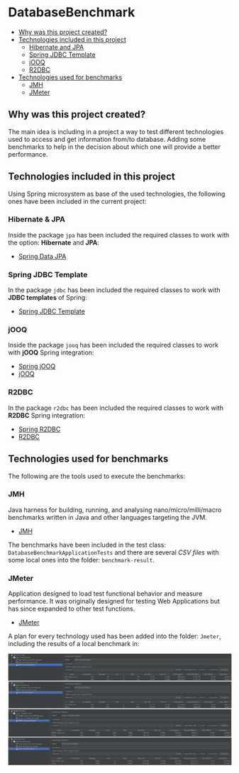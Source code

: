 # DatabaseBenchmark

- [Why was this project created?](#why-was-this-project-created)
- [Technologies included in this project](#technologies-included-in-this-project)
    - [Hibernate and JPA](#hibernate-and-jpa)
    - [Spring JDBC Template](#spring-jdbc-template)
    - [jOOQ](#jOOQ)
    - [R2DBC](#r2dbc)
- [Technologies used for benchmarks](#technologies-used-for-benchmarks)    
    - [JMH](#jmh)
    - [JMeter](#jmeter)

## Why was this project created?

The main idea is including in a project a way to test different technologies used to access and get information from/to database. Adding some benchmarks to help in the decision
about which one will provide a better performance.

## Technologies included in this project

Using Spring microsystem as base of the used technologies, the following ones have been included in the current project:

### Hibernate & JPA

Inside the package `jpa` has been included the required classes to work with the option: **Hibernate** and **JPA**:  

* [Spring Data JPA](https://docs.spring.io/spring-data/jpa/docs/current/reference/html/#reference)

### Spring JDBC Template

In the package `jdbc` has been included the required classes to work with **JDBC templates** of Spring:

* [Spring JDBC Template](https://docs.spring.io/spring-data/jdbc/docs/current/reference/html/#reference)

### jOOQ

Inside the package `jooq` has been included the required classes to work with **jOOQ** Spring integration:

* [Spring jOOQ](https://docs.spring.io/spring-boot/docs/current/reference/htmlsingle/#boot-features-jooq)
* [jOOQ](https://www.jooq.org)

### R2DBC

In the package `r2dbc` has been included the required classes to work with **R2DBC** Spring integration:

* [Spring R2DBC](https://docs.spring.io/spring-data/r2dbc/docs/current/reference/html/#reference)
* [R2DBC](https://r2dbc.io)

## Technologies used for benchmarks

The following are the tools used to execute the benchmarks:

### JMH

Java harness for building, running, and analysing nano/micro/milli/macro benchmarks written in Java and other languages targeting the JVM.

* [JMH](https://github.com/openjdk/jmh)

The benchmarks have been included in the test class: `DatabaseBenchmarkApplicationTests` and there are several *CSV files* with some local
ones into the folder: `benchmark-result`.

### JMeter

Application designed to load test functional behavior and measure performance. It was originally designed for testing Web Applications but has since expanded to other test
functions.

* [JMeter](https://jmeter.apache.org)

A plan for every technology used has been added into the folder: `Jmeter`, including the results of a local benchmark in:

![Alt text](/Jmeter/JMeter_Results.png?raw=true "Encryption endpoint")
